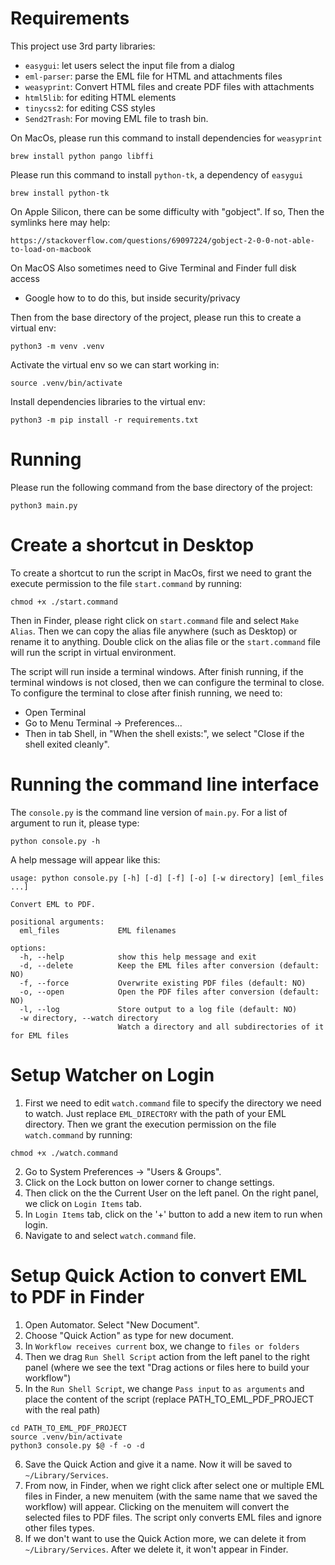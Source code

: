 Requirements
===============================================
This project use 3rd party libraries:

- `easygui`: let users select the input file from a dialog
- `eml-parser`: parse the EML file for HTML and attachments files
- `weasyprint`: Convert HTML files and create PDF files with attachments
- `html5lib`: for editing HTML elements
- `tinycss2`: for editing CSS styles
- `Send2Trash`: For moving EML file to trash bin. 


On MacOs, please run this command to install dependencies for `weasyprint`
```
brew install python pango libffi
```

Please run this command to install `python-tk`, a dependency of `easygui`
```
brew install python-tk
```

On Apple Silicon, there can be some difficulty with "gobject". If so, Then the symlinks here may help:
```
https://stackoverflow.com/questions/69097224/gobject-2-0-0-not-able-to-load-on-macbook
```

On MacOS Also sometimes need to Give Terminal and Finder full disk access
- Google how to to do this, but inside security/privacy

Then from the base directory of the project, please run this to create a virtual env:
```
python3 -m venv .venv
```

Activate the virtual env so we can start working in:
```
source .venv/bin/activate
```


Install dependencies libraries to the virtual env:
```
python3 -m pip install -r requirements.txt
```

Running
===============================================
Please run the following command from the base directory of the project:
```
python3 main.py
```

Create a shortcut in Desktop 
===============================================
To create a shortcut to run the script in MacOs, first we need to grant the execute permission to the file `start.command` by running:
```
chmod +x ./start.command
```

Then in Finder, please right click on `start.command` file and select `Make Alias`. Then we can copy the alias file anywhere (such as Desktop) or rename it to anything. 
Double click on the alias file or the `start.command` file will run the script in virtual environment.

The script will run inside a terminal windows. After finish running, if the terminal windows is not closed, then we can configure the terminal to close. To configure the terminal to close after finish running, we need to:
- Open Terminal 
- Go to Menu Terminal -> Preferences...
- Then in tab Shell, in "When the shell exists:", we select "Close if the shell exited cleanly". 

Running the command line interface
====================================
The `console.py` is the command line version of `main.py`. For a list of argument to run it, please type:
```
python console.py -h
```

A help message will appear like this:
```
usage: python console.py [-h] [-d] [-f] [-o] [-w directory] [eml_files ...]

Convert EML to PDF.

positional arguments:
  eml_files             EML filenames

options:
  -h, --help            show this help message and exit
  -d, --delete          Keep the EML files after conversion (default: NO)
  -f, --force           Overwrite existing PDF files (default: NO)
  -o, --open            Open the PDF files after conversion (default: NO)
  -l, --log             Store output to a log file (default: NO)
  -w directory, --watch directory
                        Watch a directory and all subdirectories of it for EML files
```

Setup Watcher on Login
====================================
1. First we need to edit `watch.command` file to specify the directory we need to watch.
 Just replace `EML_DIRECTORY` with the path of your EML directory.
Then we grant the execution permission on the file `watch.command` by running:
```
chmod +x ./watch.command
```
2. Go to System Preferences -> "Users & Groups".
3. Click on the Lock button on lower corner to change settings.
4. Then click on the the Current User on the left panel. On the right panel, we click on `Login Items` tab. 
4. In `Login Items` tab, click on the '+' button to add a new item to run when login. 
5. Navigate to and select `watch.command` file. 

Setup Quick Action to convert EML to PDF in Finder
===================================================
1. Open Automator. Select "New Document".
2. Choose "Quick Action" as type for new document.
3. In `Workflow receives current` box, we change to `files or folders`
4. Then we drag `Run Shell Script` action from the left panel to the right panel (where we see the text "Drag actions or files here to build your workflow")
5. In the `Run Shell Script`, we change `Pass input` to `as arguments` and place the content of the script (replace PATH_TO_EML_PDF_PROJECT with the real path)
```
cd PATH_TO_EML_PDF_PROJECT
source .venv/bin/activate
python3 console.py $@ -f -o -d
```
6. Save the Quick Action and give it a name. Now it will be saved to `~/Library/Services`. 
7. From now, in Finder, when we right click after select one or multiple EML files in Finder, a new menuitem (with the same name that we saved the workflow) will appear. Clicking on the menuitem will convert the selected files to PDF files. The script only converts EML files and ignore other files types. 
8. If we don't want to use the Quick Action more, we can delete it from `~/Library/Services`. After we delete it, it won't appear in Finder. 